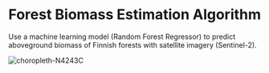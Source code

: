 # Forest Biomass Estimation Algorithm

Use a machine learning model (Random Forest Regressor) to predict aboveground biomass of Finnish forests with satellite imagery (Sentinel-2).

![choropleth-N4243C](https://user-images.githubusercontent.com/48589417/167419064-6f3f8e26-8470-40d0-8008-c6cef8e5703f.png)
